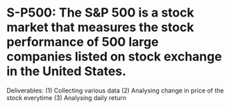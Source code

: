 # S-P500: The S&P 500 is a stock market that measures the stock performance of 500 large companies listed on stock exchange in the United States. 
Deliverables:
(1) Collecting various data
(2) Analysing change in price of the stock everytime
(3) Analysing daily return

